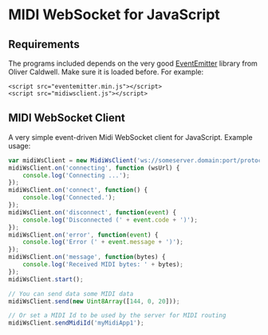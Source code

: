 # MIDI WebSocket for JavaScript

## Requirements

The programs included depends on the very good [EventEmitter][evemit] library from Oliver Caldwell. Make sure it is loaded before. For example:

    <script src="eventemitter.min.js"></script>
    <script src="midiwsclient.js"></script>

[evemit]: https://github.com/Olical/EventEmitter

## MIDI WebSocket Client

A very simple event-driven Midi WebSocket client for JavaScript. Example usage:

```javascript
var midiWsClient = new MidiWsClient('ws://someserver.domain:port/protocol/');
midiWsClient.on('connecting', function (wsUrl) {
    console.log('Connecting ...');
});
midiWsClient.on('connect', function() {
    console.log('Connected.');
});
midiWsClient.on('disconnect', function(event) {
    console.log('Disconnected (' + event.code + ')');
});
midiWsClient.on('error', function(event) {
    console.log('Error (' + event.message + ')');
});
midiWsClient.on('message', function(bytes) {
    console.log('Received MIDI bytes: ' + bytes);
});
midiWsClient.start();

// You can send data some MIDI data
midiWsClient.send(new Uint8Array([144, 0, 20]));

// Or set a MIDI Id to be used by the server for MIDI routing
midiWsClient.sendMidiId('myMidiApp1');
```
